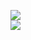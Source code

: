 [![](https://img.shields.io/badge/Made%20With-Github%20Spray-lightgrey.svg?style=for-the-badge&logo=github)](https://github.com/Annihil/github-spray#14995)  
[![](https://i.imgur.com/2DrTn0Z.gif)](https://github.com/Annihil/github-spray)
